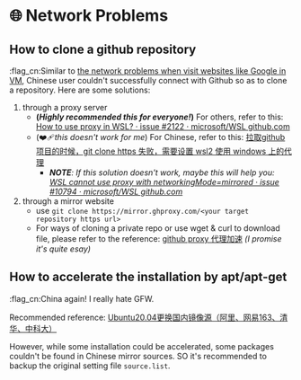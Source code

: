 # 🌐 Network Problems

## How to clone a github repository

:flag\_cn:Similar to [the network problems when visit websites like Google in VM](../oracle-vm-virtualbox/network-problems.md), Chinese user couldn't successfully connect with Github so as to clone a repository. Here are some solutions:

1. through a proxy server
   * **(**_**Highly recommended this for everyone!**_**)** For others, refer to this: [How to use proxy in WSL? · issue #2122 · microsoft/WSL github.com](https://github.com/microsoft/WSL/issues/2122)
   * (❤️‍🩹_this doesn't work for me_) For Chinese, refer to this: [拉取github项目的时候，git clone https 失败，需要设置 wsl2 使用 windows 上的代理](https://blog.csdn.net/Desecrater/article/details/133581868)
     * _**NOTE**: If this solution doesn't work, maybe this will help you:_ [_WSL cannot use proxy with networkingMode=mirrored · issue #10794 · microsoft/WSL github.com_](https://github.com/microsoft/WSL/issues/10794)
2. through a mirror website
   * use `git clone https://mirror.ghproxy.com/<your target repository https url>`&#x20;
   * For ways of cloning a private repo or use wget & curl to download file, please refer to the reference: [github proxy 代理加速](https://mirror.ghproxy.com/) _(I promise it's quite esay)_

## How to accelerate the installation by apt/apt-get

:flag\_cn:China again! I really hate GFW.

Recommended reference: [Ubuntu20.04更换国内镜像源（阿里、网易163、清华、中科大）](https://midoq.github.io/2022/05/30/Ubuntu20-04%E6%9B%B4%E6%8D%A2%E5%9B%BD%E5%86%85%E9%95%9C%E5%83%8F%E6%BA%90/)

However, while some installation could be accelerated, some packages couldn't be found in Chinese mirror sources. SO it's recommended to backup the original setting file `source.list`.
